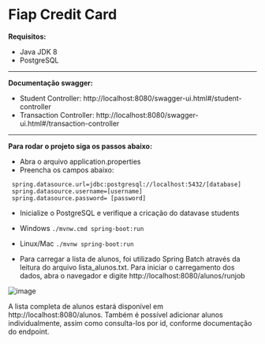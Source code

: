 
# Fiap Credit Card


**Requisitos:**
- Java JDK 8
- PostgreSQL

*******
**Documentação swagger:**
- Student Controller: http://localhost:8080/swagger-ui.html#/student-controller
- Transaction Controller: http://localhost:8080/swagger-ui.html#/transaction-controller

*******

**Para rodar o projeto siga os passos abaixo:**

- Abra o arquivo application.properties
- Preencha os campos abaixo:

 ```
  spring.datasource.url=jdbc:postgresql://localhost:5432/[database]
  spring.datasource.username=[username]
  spring.datasource.password= [password]
  ```

 - Inicialize o PostgreSQL e verifique a cricação do datavase students

 - Windows
  `./mvnw.cmd spring-boot:run`

 - Linux/Mac
   `./mvnw spring-boot:run`

- Para carregar a lista de alunos, foi utilizado Spring Batch através da leitura do arquivo lista_alunos.txt. Para iniciar o carregamento dos dados, abra o navegador e digite http://localhost:8080/alunos/runjob

 ![image](https://user-images.githubusercontent.com/114959652/225450312-579a22dc-183c-461d-a0c6-eae21b6e7e5b.png)

A lista completa de alunos estará disponível em http://localhost:8080/alunos.
Também é possível adicionar alunos individualmente, assim como consulta-los por id, conforme documentação do endpoint.


